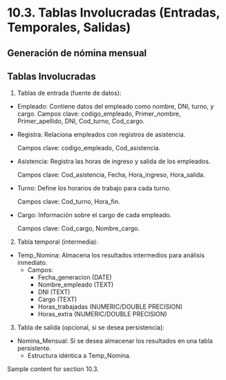 # 10.3. Tablas Involucradas (Entradas, Temporales, Salidas)
## Generación de nómina mensual
## Tablas Involucradas
1.  Tablas de entrada (fuente de datos):

  - Empleado: Contiene datos del empleado como nombre, DNI, turno, y cargo.
     Campos clave: codigo_empleado, Primer_nombre, Primer_apellido, DNI, Cod_turno, Cod_cargo.
 - Registra: Relaciona empleados con registros de asistencia.
  
    Campos clave: codigo_empleado, Cod_asistencia.
  - Asistencia: Registra las horas de ingreso y salida de los empleados.
  
     Campos clave: Cod_asistencia, Fecha, Hora_ingreso, Hora_salida.
  - Turno: Define los horarios de trabajo para cada turno.
  
    Campos clave: Cod_turno, Hora_fin.
  - Cargo: Información sobre el cargo de cada empleado.

    Campos clave: Cod_cargo, Nombre_cargo.
2. Tabla temporal (intermedia):

- Temp_Nomina: Almacena los resultados intermedios para análisis inmediato.
  - Campos:
     -  Fecha_generacion (DATE)
      - Nombre_empleado (TEXT)
     -  DNI (TEXT)
     -  Cargo (TEXT)
      - Horas_trabajadas (NUMERIC/DOUBLE PRECISION)
     -  Horas_extra (NUMERIC/DOUBLE PRECISION)
3.  Tabla de salida (opcional, si se desea persistencia):

- Nomina_Mensual: Si se desea almacenar los resultados en una tabla persistente.
  - Estructura idéntica a Temp_Nomina.

Sample content for section 10.3.
